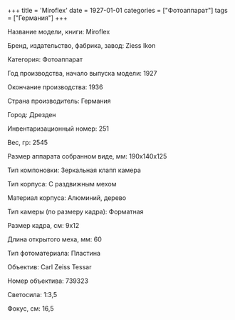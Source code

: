 +++
title = 'Miroflex'
date = 1927-01-01
categories = ["Фотоаппарат"]
tags = ["Германия"]
+++

Название модели, книги: Miroflex

Бренд, издательство, фабрика, завод: Ziess Ikon

Категория: Фотоаппарат

Год производства, начало выпуска модели: 1927

Окончание производства: 1936

Страна производитель: Германия

Город: Дрезден

Инвентаризационный номер: 251

Вес, гр: 2545

Размер аппарата  собранном виде, мм: 190x140x125

Тип компоновки: Зеркальная клапп камера

Тип корпуса: С раздвижным мехом

Материал корпуса: Алюминий, дерево

Тип камеры (по размеру кадра): Форматная

Размер кадра, см: 9х12

Длина открытого меха, мм: 60

Тип фотоматериала: Пластина

Объектив: Carl Zeiss Tessar

Номер объектива: 739323

Светосила: 1:3,5

Фокус, см: 16,5

